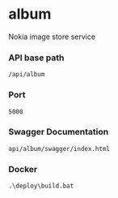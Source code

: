 # album
Nokia image store service

### API base path
`/api/album`

### Port
`5000`

### Swagger Documentation
`api/album/swagger/index.html`

### Docker 
`.\deploy\build.bat`

